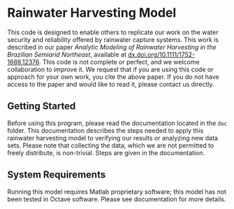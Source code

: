 # Rainwater Harvesting Model

This code is designed to enable others to replicate our work on the water security and reliability offered by rainwater capture systems. This work is described in our paper *Analytic Modeling of Rainwater Harvesting in the Brazilian Semiarid Northeast*, available at [dx.doi.org/10.1111/1752-1688.12376](dx.doi.org/10.1111/1752-1688.12376).
This code is not complete or perfect, and we welcome collaboration to improve it.
We request that if you are using this code or approach for your own work, you cite the above paper.
If you do not have access to the paper and would like to read it, please contact us directly.

## Getting Started

Before using this program, please read the documentation located in the `doc` folder.
This documentation describes the steps needed to apply this rainwater harvesting model to verifying our results or analyzing new data sets.
Please note that collecting the data, which we are not permitted to freely distribute, is non-trivial.
Steps are given in the documentation.

## System Requirements

Running this model requires Matlab proprietary software; this model has not been tested in Octave software.
Please see documentation for more details.

